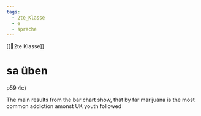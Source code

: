 ```yaml
---
tags:
  - 2te_Klasse
  - e
  - sprache
---
```

[[🥲2te Klasse]]

# sa üben

p59 4c)

The main results from the bar chart show, that by far marijuana is the most common addiction amonst UK youth followed 